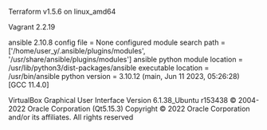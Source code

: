 Terraform v1.5.6
on linux_amd64

Vagrant 2.2.19


ansible 2.10.8
  config file = None
  configured module search path = ['/home/user_y/.ansible/plugins/modules', '/usr/share/ansible/plugins/modules']
  ansible python module location = /usr/lib/python3/dist-packages/ansible
  executable location = /usr/bin/ansible
  python version = 3.10.12 (main, Jun 11 2023, 05:26:28) [GCC 11.4.0]

VirtualBox Graphical User Interface Version 6.1.38_Ubuntu r153438
© 2004-2022 Oracle Corporation (Qt5.15.3)
Copyright © 2022 Oracle Corporation and/or its affiliates. All rights reserved 

